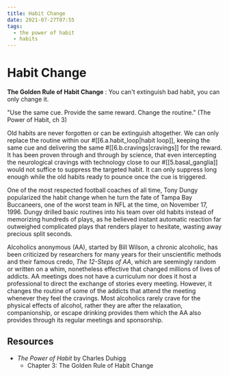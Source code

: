 ```yaml
---
title: Habit Change
date: 2021-07-27T07:55
tags:
  - the power of habit
  - habits
---
```



# Habit Change

**The Golden Rule of Habit Change**
:   You can't extinguish bad habit, you can only change it.

"Use the same cue. Provide the same reward. Change the routine." (The Power of
Habit, ch 3)

Old habits are never forgotten or can be extinguish altogether. We can only
replace the routine within our #[[6.a.habit_loop|habit loop]], keeping the same
cue and delivering the same #[[6.b.cravings|cravings]] for the reward. It has
been proven through and through by science, that even intercepting the
neurological cravings with technology close to our #[[5.basal_ganglia]] would
not suffice to suppress the targeted habit. It can only suppress long enough
while the old habits ready to pounce once the cue is triggered.

One of the most respected football coaches of all time, Tony Dungy popularized
the habit change when he turn the fate of Tampa Bay Buccaneers, one of the worst
team in NFL at the time, on November 17, 1996. Dungy drilled basic routines into
his team over old habits instead of memorizing hundreds of plays, as he believed
instant automatic reaction far outweighed complicated plays that renders player
to hesitate, wasting away precious split seconds.

Alcoholics anonymous (AA), started by Bill Wilson, a chronic alcoholic, has been
criticized by researchers for many years for their unscientific methods and
their famous credo, _The 12-Steps of AA_, which are seemingly random or written
on a whim, nonetheless effective that changed millions of lives of addicts. AA
meetings does not have a curriculum nor does it host a professional to direct
the exchange of stories every meeting. However, it changes the routine of some
of the addicts that attend the meeting whenever they feel the cravings. Most
alcoholics rarely crave for the physical effects of alcohol, rather they are
after the relaxation, companionship, or escape drinking provides them which the
AA also provides through its regular meetings and sponsorship.


## Resources

- _The Power of Habit_ by Charles Duhigg
  - Chapter 3: The Golden Rule of Habit Change
